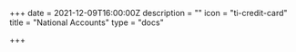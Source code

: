 +++
date = 2021-12-09T16:00:00Z
description = ""
icon = "ti-credit-card"
title = "National Accounts"
type = "docs"

+++
